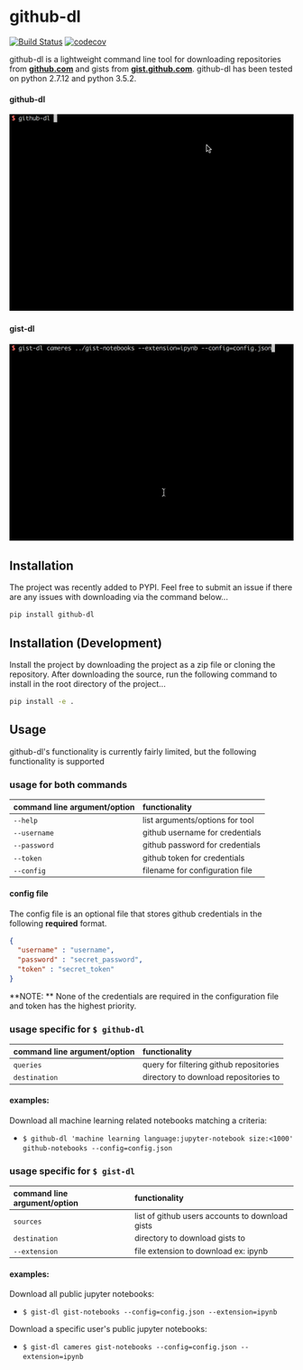 # github-dl

[![Build Status](https://travis-ci.org/cameres/github-dl.svg?branch=master)](https://travis-ci.org/cameres/github-dl)
[![codecov](https://codecov.io/gh/cameres/github-dl/branch/master/graph/badge.svg)](https://codecov.io/gh/cameres/github-dl)

github-dl is a lightweight command line tool for downloading repositories from **[github.com](http://github.com)** and gists from **[gist.github.com](http://gist.github.com)**. github-dl has been tested on
python 2.7.12 and python 3.5.2.

#### github-dl
![gifs/github-dl.gif](gifs/github-dl.gif)

#### gist-dl
![gifs/gist-dl.gif](gifs/gist-dl.gif)

## Installation
The project was recently added to PYPI. Feel free to submit an issue if there are any issues with downloading via the command below...

```bash
pip install github-dl
```

## Installation (Development)
Install the project by downloading the project as a zip file or cloning the repository. After downloading the source, run the following command to install in the root directory of the project...

```bash
pip install -e .
```

## Usage
github-dl's functionality is currently fairly limited, but the following functionality is supported

### usage for both commands
| command line argument/option | functionality |
| :------------- | :------------- |
| `--help` | list arguments/options for tool |
| `--username` | github username for credentials  |
| `--password` | github password for credentials |
| `--token` | github token for credentials |
| `--config` | filename for configuration file |

#### config file
The config file is an optional file that stores github credentials in the following **required** format.

```json
{
  "username" : "username",
  "password" : "secret_password",
  "token" : "secret_token"
}
```
**NOTE: ** None of the credentials are required in the configuration file and token has the highest priority.

### usage specific for `$ github-dl`

| command line argument/option | functionality |
| :------------- | :------------- |
| `queries` | query for filtering github repositories |
| `destination` | directory to download repositories to |

#### examples:

Download all machine learning related notebooks matching a criteria:
- `$ github-dl 'machine learning language:jupyter-notebook size:<1000' github-notebooks --config=config.json`


### usage specific for `$ gist-dl`

| command line argument/option | functionality |
| :------------- | :------------- |
| `sources` | list of github users accounts to download gists |
| `destination` | directory to download gists to |
| `--extension` | file extension to download ex: ipynb |

#### examples:

Download all public jupyter notebooks:
- `$ gist-dl gist-notebooks --config=config.json --extension=ipynb`

Download a specific user's public jupyter notebooks:
- `$ gist-dl cameres gist-notebooks --config=config.json --extension=ipynb`
